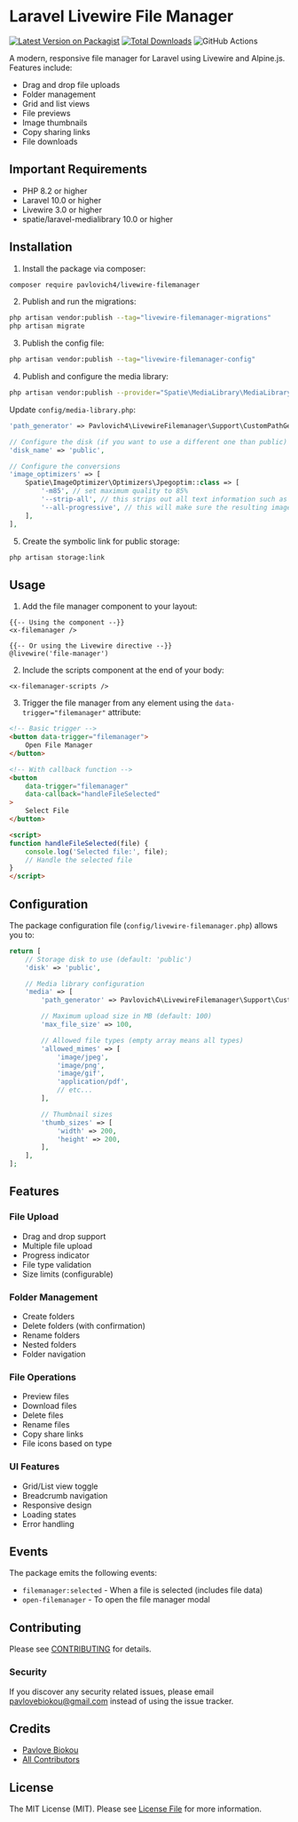 # Laravel Livewire File Manager

[![Latest Version on Packagist](https://img.shields.io/packagist/v/pavlovich4/livewire-filemanager.svg?style=flat-square)](https://packagist.org/packages/pavlovich4/livewire-filemanager)
[![Total Downloads](https://img.shields.io/packagist/dt/pavlovich4/livewire-filemanager.svg?style=flat-square)](https://packagist.org/packages/pavlovich4/livewire-filemanager)
![GitHub Actions](https://github.com/pavlovich4/livewire-filemanager/actions/workflows/main.yml/badge.svg)

A modern, responsive file manager for Laravel using Livewire and Alpine.js. Features include:
- Drag and drop file uploads
- Folder management
- Grid and list views
- File previews
- Image thumbnails
- Copy sharing links
- File downloads

## Important Requirements

- PHP 8.2 or higher
- Laravel 10.0 or higher
- Livewire 3.0 or higher
- spatie/laravel-medialibrary 10.0 or higher

## Installation

1. Install the package via composer:

```bash
composer require pavlovich4/livewire-filemanager
```

2. Publish and run the migrations:

```bash
php artisan vendor:publish --tag="livewire-filemanager-migrations"
php artisan migrate
```

3. Publish the config file:

```bash
php artisan vendor:publish --tag="livewire-filemanager-config"
```

4. Publish and configure the media library:

```bash
php artisan vendor:publish --provider="Spatie\MediaLibrary\MediaLibraryServiceProvider" --tag="config"
```

Update `config/media-library.php`:
```php
'path_generator' => Pavlovich4\LivewireFilemanager\Support\CustomPathGenerator::class,

// Configure the disk (if you want to use a different one than public)
'disk_name' => 'public',

// Configure the conversions
'image_optimizers' => [
    Spatie\ImageOptimizer\Optimizers\Jpegoptim::class => [
        '-m85', // set maximum quality to 85%
        '--strip-all', // this strips out all text information such as comments and EXIF data
        '--all-progressive', // this will make sure the resulting image is a progressive one
    ],
],
```

5. Create the symbolic link for public storage:

```bash
php artisan storage:link
```

## Usage

1. Add the file manager component to your layout:

```blade
{{-- Using the component --}}
<x-filemanager />

{{-- Or using the Livewire directive --}}
@livewire('file-manager')
```

2. Include the scripts component at the end of your body:

```blade
<x-filemanager-scripts />
```

3. Trigger the file manager from any element using the `data-trigger="filemanager"` attribute:

```html
<!-- Basic trigger -->
<button data-trigger="filemanager">
    Open File Manager
</button>

<!-- With callback function -->
<button
    data-trigger="filemanager"
    data-callback="handleFileSelected"
>
    Select File
</button>

<script>
function handleFileSelected(file) {
    console.log('Selected file:', file);
    // Handle the selected file
}
</script>
```

## Configuration

The package configuration file (`config/livewire-filemanager.php`) allows you to:

```php
return [
    // Storage disk to use (default: 'public')
    'disk' => 'public',

    // Media library configuration
    'media' => [
        'path_generator' => Pavlovich4\LivewireFilemanager\Support\CustomPathGenerator::class,

        // Maximum upload size in MB (default: 100)
        'max_file_size' => 100,

        // Allowed file types (empty array means all types)
        'allowed_mimes' => [
            'image/jpeg',
            'image/png',
            'image/gif',
            'application/pdf',
            // etc...
        ],

        // Thumbnail sizes
        'thumb_sizes' => [
            'width' => 200,
            'height' => 200,
        ],
    ],
];
```

## Features

### File Upload
- Drag and drop support
- Multiple file upload
- Progress indicator
- File type validation
- Size limits (configurable)

### Folder Management
- Create folders
- Delete folders (with confirmation)
- Rename folders
- Nested folders
- Folder navigation

### File Operations
- Preview files
- Download files
- Delete files
- Rename files
- Copy share links
- File icons based on type

### UI Features
- Grid/List view toggle
- Breadcrumb navigation
- Responsive design
- Loading states
- Error handling

## Events

The package emits the following events:

- `filemanager:selected` - When a file is selected (includes file data)
- `open-filemanager` - To open the file manager modal

## Contributing

Please see [CONTRIBUTING](CONTRIBUTING.md) for details.

### Security

If you discover any security related issues, please email pavlovebiokou@gmail.com instead of using the issue tracker.

## Credits

- [Pavlove Biokou](https://github.com/pavlovich4)
- [All Contributors](../../contributors)

## License

The MIT License (MIT). Please see [License File](LICENSE.md) for more information.
